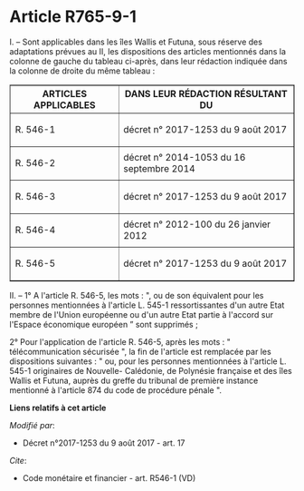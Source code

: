 # Article R765-9-1

I. – Sont applicables dans les îles Wallis et Futuna, sous réserve des adaptations prévues au II, les dispositions des
articles mentionnés dans la colonne de gauche du tableau ci-après, dans leur rédaction indiquée dans la colonne de droite du
même tableau : 

<table border="1">
  <tbody>
    <tr>
      <th>ARTICLES APPLICABLES </th>
      <th>DANS LEUR RÉDACTION RÉSULTANT DU </th>
    </tr>
    <tr>
      <td align="left">

R. 546-1

</td>
      <td align="left">décret n° 2017-1253 du 9 août 2017 </td>
    </tr>
    <tr>
      <td align="left">

R. 546-2 

</td>
      <td align="left">décret n° 2014-1053 du 16 septembre 2014 </td>
    </tr>
    <tr>
      <td align="left">

R. 546-3 

</td>
      <td align="left">décret n° 2017-1253 du 9 août 2017 </td>
    </tr>
    <tr>
      <td align="left">

R. 546-4 

</td>
      <td align="left">décret n° 2012-100 du 26 janvier 2012 </td>
    </tr>
    <tr>
      <td align="left">

R. 546-5 

</td>
      <td align="left">décret n° 2017-1253 du 9 août 2017 </td>
    </tr>
  </tbody>
</table>

II. – 1° A l'article R. 546-5, les mots : ", ou de son équivalent pour les personnes mentionnées à l'article L. 545-1
ressortissantes d'un autre Etat membre de l'Union européenne ou d'un autre Etat partie à l'accord sur l'Espace économique
européen ” sont supprimés ; 

2° Pour l'application de l'article R. 546-5, après les mots : " télécommunication sécurisée ", la fin de l'article est
remplacée par les dispositions suivantes : " ou, pour les personnes mentionnées à l'article L. 545-1 originaires de Nouvelle-
Calédonie, de Polynésie française et des îles Wallis et Futuna, auprès du greffe du tribunal de première instance mentionné à
l'article 874 du code de procédure pénale ".

**Liens relatifs à cet article**

_Modifié par_:

  - Décret n°2017-1253 du 9 août 2017 - art. 17

_Cite_:

  - Code monétaire et financier - art. R546-1 (VD)

